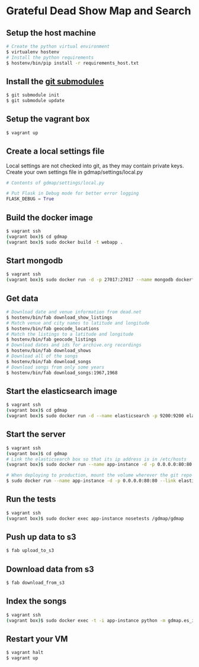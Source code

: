 # Grateful Dead Show Map and Search

## Setup the host machine

```bash
# Create the python virtual environment
$ virtualenv hostenv
# Install the python requirements
$ hostenv/bin/pip install -r requirements_host.txt
```
## Install the [git submodules](http://www.git-scm.com/book/en/v2/Git-Tools-Submodules)

```bash
$ git submodule init
$ git submodule update
```

## Setup the vagrant box

```bash
$ vagrant up
```

## Create a local settings file

Local settings are not checked into git, as they may contain private keys.
Create your own settings file in gdmap/settings/local.py
```python
# Contents of gdmap/settings/local.py

# Put Flask in Debug mode for better error logging
FLASK_DEBUG = True
```

## Build the docker image
```bash
$ vagrant ssh
(vagrant box)$ cd gdmap
(vagrant box)$ sudo docker build -t webapp .
```

## Start mongodb
```bash
$ vagrant ssh
(vagrant box)$ sudo docker run -d -p 27017:27017 --name mongodb dockerfile/mongodb
```

## Get data
```bash
# Download date and venue information from dead.net
$ hostenv/bin/fab download_show_listings
# Match venue and city names to latitude and longitude
$ hostenv/bin/fab geocode_locations
# Match the listings to a latitude and longitude
$ hostenv/bin/fab geocode_listings
# Download dates and ids for archive.org recordings
$ hostenv/bin/fab download_shows
# Download all of the songs
$ hostenv/bin/fab download_songs
# Download songs from only some years
$ hostenv/bin/fab download_songs:1967,1968
```

## Start the elasticsearch image

```bash
$ vagrant ssh
(vagrant box)$ cd gdmap
(vagrant box)$ sudo docker run -d --name elasticsearch -p 9200:9200 elasticsearch:1.4.2
```

## Start the server

```bash
$ vagrant ssh
(vagrant box)$ cd gdmap
# Link the elasticsearch box so that its ip address is in /etc/hosts
(vagrant box)$ sudo docker run --name app-instance -d -p 0.0.0.0:80:80 --link elasticsearch:elasticsearch --link mongodb:mongodb --volume=/home/vagrant/gdmap:/gdmap webapp

# When deploying to production, mount the volume wherever the git repo was cloned, e.g.
$ sudo docker run --name app-instance -d -p 0.0.0.0:80:80 --link elasticsearch:elasticsearch --link mongodb:mongodb --volume=/usr/local/src/gdmap:/gdmap webapp
```

## Run the tests

```bash
$ vagrant ssh
(vagrant box)$ sudo docker exec app-instance nosetests /gdmap/gdmap
```

## Push up data to s3

```bash
$ fab upload_to_s3
```

## Download data from s3

```bash
$ fab download_from_s3
```

## Index the songs

```bash
$ vagrant ssh
(vagrant box)$ sudo docker exec -t -i app-instance python -m gdmap.es_index
```

## Restart your VM

```bash
$ vagrant halt
$ vagrant up
```
